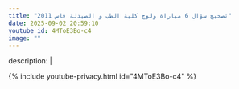 ```yaml
---
title: "تصحيح سؤال 6 مباراة ولوج كلية الطب و الصيدلة فاس 2011"
date: 2025-09-02 20:59:10 
youtube_id: 4MToE3Bo-c4
image: ""
---
```

description: |
  
{% include youtube-privacy.html id="4MToE3Bo-c4" %}
